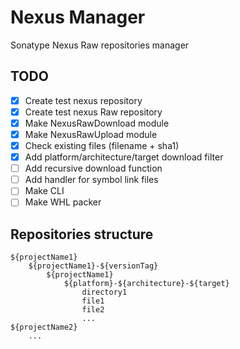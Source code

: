 # Nexus Manager
Sonatype Nexus Raw repositories manager
## TODO
- [x] Create test nexus repository
- [x] Create test nexus Raw repository
- [x] Make NexusRawDownload module
- [x] Make NexusRawUpload module
- [x] Check existing files (filename + sha1)
- [x] Add platform/architecture/target download filter
- [ ] Add recursive download function
- [ ] Add handler for symbol link files
- [ ] Make CLI
- [ ] Make WHL packer

## Repositories structure
```console
${projectName1}
	${projectName1}-${versionTag}
		${projectName1}
			${platform}-${architecture}-${target}
				directory1
				file1
				file2
				...
${projectName2}
	...
```
